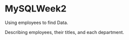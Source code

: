 # MySQLWeek2

Using employees to find Data.

Describing employees, their titles, and each department.

